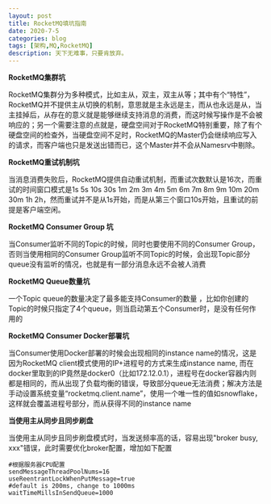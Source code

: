 ```yaml
---
layout: post
title: RocketMQ填坑指南
date: 2020-7-5
categories: blog
tags: [架构,MQ,RocketMQ]
description: 天下无难事，只要肯放弃。
---
```


**RocketMQ集群坑**

RocketMQ集群分为多种模式，比如主从，双主，双主从等；其中有个“特性”，RocketMQ并不提供主从切换的机制，意思就是主永远是主，而从也永远是从，当主挂掉后，从存在的意义就是能够继续支持消息的消费，而这时候写操作是不会被响应的；另一个需要注意的点就是，硬盘空间对于RocketMQ特别重要，除了有个硬盘空间的检查外，当硬盘空间不足时，RocketMQ的Master仍会继续响应写入的请求，而客户端也只是发送出错而已，这个Master并不会从Namesrv中剔除。

**RocketMQ重试机制坑**

当消息消费失败后，RocketMQ提供自动重试机制，而重试次数默认是16次，而重试的时间窗口模式是1s 5s 10s 30s 1m 2m 3m 4m 5m 6m 7m 8m 9m 10m 20m 30m 1h 2h，然而重试并不是从1s开始，而是从第三个窗口10s开始，且重试的前提是客户端空闲。

**RocketMQ Consumer Group 坑**

当Consumer监听不同的Topic的时候，同时也要使用不同的Consumer Group，否则当使用相同的Consumer Group监听不同Topic的时候，会出现Topic部分queue没有监听的情况，也就是有一部分消息永远不会被人消费

**RocketMQ Queue数量坑**

一个Topic queue的数量决定了最多能支持Consumer的数量 ，比如你创建的Topic的时候只指定了4个queue，则当启动第五个Consumer时，是没有任何作用的

**RocketMQ Consumer Docker部署坑**

当Consumer使用Docker部署的时候会出现相同的instance name的情况，这是因为RocketMQ client模式使用的IP+进程号的方式来生成instance name, 而在docker里取到的IP竟然是docker0（比如172.12.0.1），进程号在docker容器内则都是相同的，而从出现了负载均衡的错误，导致部分queue无法消费；解决方法是手动设置系统变量“rocketmq.client.name”，使用一个唯一性的值如snowflake，这样就会覆盖进程号部分，而从获得不同的instance name

**当使用主从同步且同步刷盘**

当使用主从同步且同步刷盘模式时，当发送频率高的话，容易出现"broker busy, xxx"错误，此时需要优化broker配置，增加如下配置

```
#根据服务器CPU配置
sendMessageThreadPoolNums=16
useReentrantLockWhenPutMessage=true
#default is 200ms, change to 1000ms
waitTimeMillsInSendQueue=1000
```

